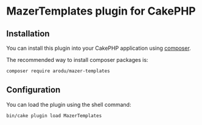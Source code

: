 # MazerTemplates plugin for CakePHP

## Installation

You can install this plugin into your CakePHP application using [composer](https://getcomposer.org).

The recommended way to install composer packages is:

```bash
composer require arodu/mazer-templates
```

## Configuration

You can load the plugin using the shell command:

```bash
bin/cake plugin load MazerTemplates
```

